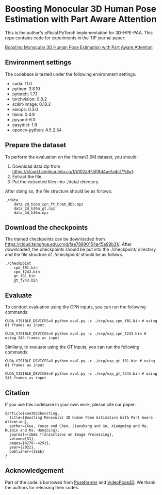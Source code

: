 # Boosting Monocular 3D Human Pose Estimation with Part Aware Attention
This is the author's official PyTorch implementation for 3D-HPE-PAA. This repo contains code for experiments in the TIP journal paper:

[Boosting Monocular 3D Human Pose Estimation with Part Aware Attention](https://ieeexplore.ieee.org/abstract/document/9798770)

## Environment settings
The codebase is tested under the following environment settings:
- cuda: 11.0
- python: 3.8.10
- pytorch: 1.7.1
- torchvision: 0.8.2
- scikit-image: 0.18.2
- einops: 0.3.0
- timm: 0.4.9
- pyyaml: 6.0
- easydict: 1.9
- opencv-python: 4.5.2.54


## Prepare the dataset
To perform the evaluation on the Human3.6M dataset, you should: 

1. Download data.zip from https://cloud.tsinghua.edu.cn/f/b102a975ff8d4ae1a4c1/?dl=1. 
2. Extract the file.
3. Put the extracted files into ./data/ directory.

After doing so, the file structure should be as follows:

    ./data
        data_2d_h36m_cpn_ft_h36m_dbb.npz
        data_2d_h36m_gt.npz
        data_3d_h36m.npz

## Download the checkpoints
The trained checkpoints can be downloaded from https://cloud.tsinghua.edu.cn/d/fae76890154a45a99b31/. After downloaded, the checkpoints should be put into the ./checkpoint/ directory and the file structure of ./checkpoint/ should be as follows.

    ./checkpoint
        cpn_f81.bin
        cpn_f243.bin
        gt_f81.bin
        gt_f243.bin

## Evaluate
To conduct evaluation using the CPN inputs, you can run the following commands:

```shell
CUDA_VISIBLE_DEVICES=0 python eval.py -c ./exp/exp_cpn_f81.bin # using 81 frames as input
```
```shell
CUDA_VISIBLE_DEVICES=0 python eval.py -c ./exp/exp_cpn_f243.bin # using 243 frames as input
```

Similarly, to evaluate using the GT inputs, you can run the following commands:

```shell
CUDA_VISIBLE_DEVICES=0 python eval.py -c ./exp/exp_gt_f81.bin # using 81 frames as input
```
```shell
CUDA_VISIBLE_DEVICES=0 python eval.py -c ./exp/exp_gt_f243.bin # using 243 frames as input
```

## Citation
If you use this codebase in your own work, please cite our paper:
```
@article{xue2022boosting,
  title={Boosting Monocular 3D Human Pose Estimation With Part Aware Attention},
  author={Xue, Youze and Chen, Jiansheng and Gu, Xiangming and Ma, Huimin and Ma, Hongbing},
  journal={IEEE Transactions on Image Processing},
  volume={31},
  pages={4278--4291},
  year={2022},
  publisher={IEEE}
}
```

## Acknowledgement
 Part of the code is borrowed from [Poseformer](https://github.com/zczcwh/PoseFormer) and [VideoPose3D](https://github.com/facebookresearch/VideoPose3D). We thank the authors for releasing their codes.
